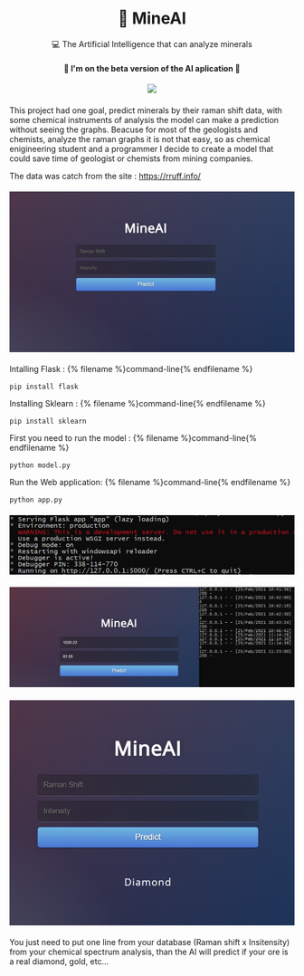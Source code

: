 <h1 align="center">
    <a>💎 MineAI</a>
</h1>
<p align="center">💻 The Artificial Intelligence that can analyze minerals </p>

<h4 align="center"> 
	🚧 I'm on the beta version of the AI aplication  🚧
	
</h4>
<h4 align="center"><img src="http://ForTheBadge.com/images/badges/made-with-python.svg"/> </h4>


<p>
	
This project had one goal, predict minerals by their raman shift data, with some chemical instruments of analysis the model can make a prediction without seeing
the graphs. Beacuse for most of the geologists and chemists, analyze the raman graphs it is not that easy, so as chemical enigineering student and a programmer I decide to create a model that could save time of geologist or chemists from mining companies. 


The data was catch from the site : https://rruff.info/

</p>
<h4 align="center"><img src="https://github.com/MarioChiaparini/ChemPy/blob/main/images/mineAIinterface.PNG"/> </h4>
<p> 
	Intalling Flask :
{% filename %}command-line{% endfilename %}
	
	pip install flask
</p>
<p>
	Installing Sklearn :
{% filename %}command-line{% endfilename %}
	
	pip install sklearn
</p>

<p>
	First you need to run the model :
{% filename %}command-line{% endfilename %}
	
	python model.py
</p>

<p>
	Run the Web application:
{% filename %}command-line{% endfilename %}
	
	python app.py
</p>

<h4 align="center"><img src="https://github.com/MarioChiaparini/ChemPy/blob/main/images/http.PNG"/> </h4>
<h4 align="center"><img src="https://github.com/MarioChiaparini/ChemPy/blob/main/images/mineai.PNG"/> </h4>
<h4 align="center"><img src="https://github.com/MarioChiaparini/ChemPy/blob/main/images/resp.PNG"/> </h4>

<p>
	You just need to put one line from your database (Raman shift x Insitensity) from your chemical spectrum analysis, than the AI will predict if your ore is a real diamond, gold, etc...
</p>
